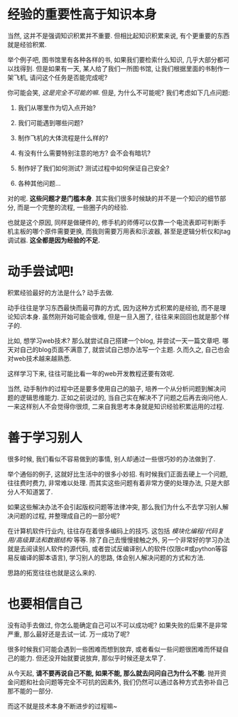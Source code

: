 # 经验的重要性高于知识本身

当然, 这并不是强调知识积累并不重要. 但相比起知识积累来说, 有个更重要的东西就是经验积累.

举个例子吧, 图书馆里有各种各样的书, 如果我们要检索什么知识, 几乎大部分都可以找得到. 但是如果有一天, 某人给了我们一所图书馆, 让我们根据里面的书制作一架飞机, 请问这个任务是否能完成呢?

你可能会笑, *这是完全不可能的嘛*. 但是, 为什么不可能呢? 我们考虑如下几点问题:

1. 我们从哪里作为切入点开始?

2. 我们可能遇到哪些问题?

3. 制作飞机的大体流程是什么样的?

4. 有没有什么需要特别注意的地方? 会不会有暗坑?

5. 制作好了我们如何测试? 测试过程中如何保证自己安全?

6. 各种其他问题... 

对的呢. **这些问题才是门槛本身**. 其实我们很多时候缺的并不是一个知识的细节部分, 而是一个完整的流程, 一些圈子内的经验. 

也就是这个原因, 同样是做硬件的, 修手机的师傅可以仅靠一个电流表即可判断手机主板的哪个原件需要更换, 而我则需要万用表和示波器, 甚至是逻辑分析仪和jtag调试器. **这全都是因为经验的不足.**



# 动手尝试吧!

积累经验最好的方法是什么? 动手去做.

动手往往是学习东西最快而最可靠的方式, 因为这种方式积累的是经验, 而不是理论知识本身. 虽然刚开始可能会很难, 但是一旦入圈了, 往往来来回回也就是那个样子的.

比如, 想学习web技术? 那么就尝试自己搭建一个blog, 并尝试一天一篇文章吧. 哪天对自己的blog页面不满意了, 就尝试自己想办法写一个主题. 久而久之, 自己也会对web技术越来越熟悉.

这样学习下来, 往往可能比看一年的web开发教程还要有效呢.

当然, 动手制作的过程中还是要多使用自己的脑子, 培养一个从分析问题到解决问题的逻辑思维能力. 正如之前说过的, 当自己实在解决不了问题之后再去询问他人. 一来这样别人不会觉得你很烦, 二来自我思考本身就是知识经验积累运用的过程.



# 善于学习别人

很多时候, 我们看似不容易做到的事情, 别人却通过一些很巧妙的办法做到了.

举个通俗的例子, 这就好比生活中的很多小妙招. 有时候我们正面去硬上一个问题, 往往费时费力, 非常难以处理. 而其实这些问题有着非常方便的处理办法, 只是大部分人不知道罢了.

如果这些解决办法不会引起版权问题等法律冲突, 那么我们为什么不去学习别人解决问题的过程, 并整理成自己的一部分呢? 

在计算机软件行业内, 往往存在着很多编码上的技巧. 这包括 *模块化编程/代码复用/高级算法和数据结构* 等等. 除了自己去慢慢接触之外, 另一个非常好的学习办法就是去阅读别人软件的源代码, 或者尝试反编译别人的软件(仅限c#或python等容易反编译的脚本语言), 学习别人的思路, 体会别人解决问题的方式和方法.

思路的拓宽往往也就是这么来的.



# 也要相信自己

没有动手去做过, 你怎么能确定自己可以不可以成功呢? 如果失败的后果不是非常严重, 那么最好还是去试一试. 万一成功了呢?

很多时候我们可能会遇到一些困难而想到放弃, 或者看似一些问题很困难而怀疑自己的能力. 但还没开始就要说放弃, 那似乎时候还是太早了.

从今天起, **请不要再说自己不能, 如果不能, 那么就去问问自己为什么不能**. 抛开资金问题和社会问题等完全不可抗的因素外, 我们仍然可以通过各种方式去弥补自己那不能的一部分.

而这不就是技术本身不断进步的过程嘛~
